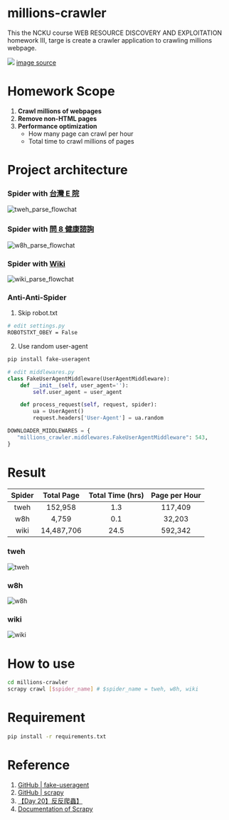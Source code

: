 # millions-crawler

This the NCKU course WEB RESOURCE DISCOVERY AND EXPLOITATION homework III, targe is create a crawler application to crawling millions webpage.

![](/image/What%20is%20a%20Web%20Crawler.jpg)
[image source](https://www.simplilearn.com/what-is-a-web-crawler-article)

# Homework Scope

1. **Crawl millions of webpages**
2. **Remove non-HTML pages**
3. **Performance optimization**
   - How many page can crawl per hour
   - Total time to crawl millions of pages

# Project architecture

### Spider with [台灣 E 院](https://sp1.hso.mohw.gov.tw/doctor/Index1.php)

![tweh_parse_flowchat](./image/%E8%87%BA%E7%81%A3%20E%20%E9%99%A2%E7%88%AC%E8%9F%B2%E7%B5%90%E6%A7%8B.png)

### Spider with [問 8 健康諮詢](https://tw.wen8health.com/)

![w8h_parse_flowchat](./image/%E5%95%8F%208%20%E5%81%A5%E5%BA%B7%E5%92%A8%E8%A9%A2%E7%88%AC%E8%9F%B2%E7%B5%90%E6%A7%8B.png)

### Spider with [Wiki](https://en.wikipedia.org/wiki/Main_Page)

![wiki_parse_flowchat](./image/Wiki%20%E7%88%AC%E8%9F%B2%E7%B5%90%E6%A7%8B.png)

### Anti-Anti-Spider

1. Skip robot.txt

```bash
# edit settings.py
ROBOTSTXT_OBEY = False
```

2. Use random user-agent

```bash
pip install fake-useragent
```

```python
# edit middlewares.py
class FakeUserAgentMiddleware(UserAgentMiddleware):
    def __init__(self, user_agent=''):
        self.user_agent = user_agent

    def process_request(self, request, spider):
        ua = UserAgent()
        request.headers['User-Agent'] = ua.random
```

```python
DOWNLOADER_MIDDLEWARES = {
   "millions_crawler.middlewares.FakeUserAgentMiddleware": 543,
}
```

# Result

| Spider | Total Page | Total Time (hrs) | Page per Hour |
| :----: | :--------: | :--------------: | :-----------: |
|  tweh  |  152,958   |       1.3        |    117,409    |
|  w8h   |   4,759    |       0.1        |    32,203     |
|  wiki  | 14,487,706 |       24.5       |    592,342    |

### tweh

![tweh](./image/result_tweh.png)

### w8h

![w8h](./image/result_w8h.png)

### wiki

![wiki](./image/result_wiki.png)

# How to use

```bash
cd millions-crawler
scrapy crawl [$spider_name] # $spider_name = tweh, w8h, wiki
```

# Requirement

```bash
pip install -r requirements.txt
```

# Reference

1. [GitHub | fake-useragent](https://github.com/fake-useragent/fake-useragent)
2. [GitHub | scrapy](https://github.com/scrapy/scrapy)
3. [【Day 20】反反爬蟲】](https://ithelp.ithome.com.tw/articles/10224979) 
4. [Documentation of Scrapy](https://docs.scrapy.org/en/latest/index.html)
